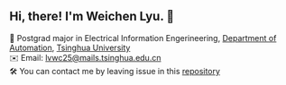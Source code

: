 

## Hi, there! I'm Weichen Lyu. 👋

🤠 Postgrad major in Electrical Information Engerineering, [Department of Automation](https://www.au.tsinghua.edu.cn), [Tsinghua University](https://www.tsinghua.edu.cn)  
✉️ Email: lvwc25@mails.tsinghua.edu.cn  
🛠️ You can contact me by leaving issue in this [repository](https://github.com/Matthew-Lyu/Matthew-Lyu/)  

